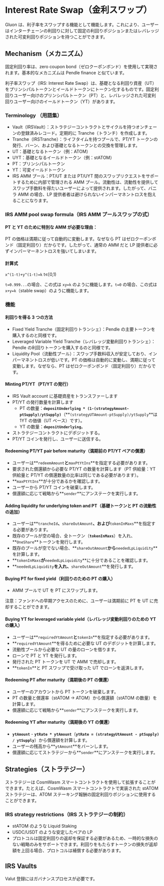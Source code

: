 # Interest Rate Swap（金利スワップ）

Gluon は、利子率をスワップする機能として機能します。これにより、ユーザーはインターチェーンの利回りに対して固定の利回りポジションまたはレバレッジされた可変利回りポジションを持つことができます。

## Mechanism（メカニズム）

固定利回り率は、zero coupon bond（ゼロクーポンボンド）を使用して実現されます。基本的なメカニズムは Pendle finance と似ています。

利子率スワップ（IRS: Interest Rate Swap）は、基礎となる利回り資産（UT）をプリンシパルトークンとイールドトークンにトークン化するものです。固定利回りユーザー向けのプリンシパルトークン（PT）と、レバレッジされた可変利回りユーザー向けのイールドトークン（YT）があります。

### Terminology （用語集）

- Vault（IRSVault）：ストラテジーコントラクトとサイクルを持つオンチェーンの登録済みレコード。定期的に Tranche（トランチ）を作成します。
- Tranche（IRSTranche）：ライフタイムを持つプールで、PT/YT トークンの発行、バーン、および基礎となるトークンとの交換を管理します。
- UT：基礎となるトークン（例：ATOM）
- UYT：基礎となるイールドトークン（例：stATOM）
- PT：プリンシパルトークン
- YT：可変イールドトークン
- IRS AMM プール：PT/UT または PT/UYT 間のスワップリクエストをサポートするために内部で管理される AMM プール。流動性は、流動性を提供してスワップ手数料を得たいユーザーによって提供されます。したがって、バニラ AMM の場合、LP 提供者者は避けられないインパーマネントロスを抱えることになります。

### IRS AMM pool swap formula（IRS AMM プールスワップの式）

#### PT と YT のために特別な AMM が必要な理由：

PT の価格は満期に従って自動的に変動します。なぜなら PT はゼロクーポンボンド（固定利回り）だからです。したがって、通常の AMM だと LP 提供者に必ずインパーマーネントロスを強いてしまいます。

#### 計算式

`x^(1-t)+y^(1-t)=k` t∊\[0,1)

`t=0.999...`の場合、この式は `xy=k` のように機能します。`t=0` の場合、この式は `x+y=k`（stable swap）のように機能します。

### 機能

#### 利回りを得る 3 つの方法

- Fixed Yield Tranche（固定利回りトランシェ）：Pendle の主要トークンを購入するのと同様です。
- Leveraged Variable Yield Tranche（レバレッジ変動利回りトランシェ）：Pendle の利回りトークンを購入するのと同様です。
- Liquidity Pool（流動性プール）：スワップ手数料収入が安定しており、インパーマネントロスが低いです。PT の価格は自動的に変動し、満期に従って変動します。なぜなら、PT はゼロクーポンボンド（固定利回り）だからです。

#### Minting PT/YT（PT/YT の発行）

- IRS Vault account に基礎資産をトランスファーします
- PT/YT の発行数量を計算します
  - PT の数量：**`depositUnderlying * (1-(strategyAmount-ptSupply)/ytSupply)`**（**`(strategyUTAmount-ptSupply)/ytSupply`**は 1YT の価値（UT ベース）です）。
  - YT の数量：**`depositUnderlying`**。
- ストラテジーコントラクトにデポジットする。
- PT/YT コインを発行し、ユーザーに送信する。

#### Redeeming PT/YT pair before maturity（満期前の PT/YT ペアの償還）

- ユーザーは**`redeemAmount`**と**`maxPtYtIns`**を指定する必要があります。
- 要求された償還額から必要な PT/YT の数量を計算します（PT 供給量：YT 供給量と PT/YT の償還数量の比率は同じである必要があります）。
- **`maxPtYtIns`**が十分であるかを確認します。
- ユーザーから PT/YT コインを破棄します。
- 償還額に応じて戦略から**`sender`**にアンステークを実行します。

#### Adding liquidity for underlying token and PT（基礎トークンと PT の流動性の追加）

- ユーザーは**`trancheId`**、**`shareOutAmount`**、および**`tokenInMaxs`**を指定する必要があります。
- 既存のプールが空の場合、全トークン（**`tokenInMaxs`**）を入れ、**`OneShare`**トークンを発行します。
- 既存のプールが空でない場合、**`shareOutAmount`**から**`neededLpLiquidity`**を計算します。
- **`tokenInMaxs`**が**`neededLpLiquidity`**に十分であることを確認します。
- **`neededLpLiquidity`**を入れ、**`shareOutAmount`**を発行します。

#### Buying PT for fixed yield（利回りのための PT の購入）

- AMM プールで UT を PT にスワップします。

注意：ファンドへの早期アクセスのために、ユーザーは満期前に PT を UT に売却することができます。

#### Buying YT for leveraged variable yield（レバレッジ変動利回りのための YT の購入）

- ユーザーは**`requiredYtAmount`**と**`tokenIn`**を指定する必要があります。
- **`requiredYtAmount`**を得るために必要な UT のデポジットを計算します。
- 流動性プールから必要な UT の量のローンを借ります。
- ローンで PT と YT を発行します。
- 発行された PT トークンを UT で AMM で売却します。
- **`tokenIn`**と PT スワップで受け取った UT でローンを返済します。

#### Redeeming PT after maturity（満期後の PT の償還）

- ユーザーのアカウントから PT トークンを破棄します。
- PT の数量と償還率（stATOM -> ATOM）から償還額（stATOM の数量）を計算します。
- 償還額に応じて戦略から**`sender`**にアンステークを実行します。

#### Redeeming YT after maturity（満期後の YT の償還）

- **`ytAmount`** - **`ytRate * ytAmount`**（**`ytRate = (strategyUtAmount - ptSupply) / ytSupply`**）から償還額を計算します。
- ユーザーの残高から**`ytAmount`**をバーンします。
- 償還額に応じてストラテジーから**`sender`**にアンステークを実行します。

## Strategies（ストラテジー）

ストラテジーは CosmWasm スマートコントラクトを使用して拡張することができます。たとえば、CosmWasm スマートコントラクトで実装された stATOM ストラテジーは、ATOM ステーキング報酬の固定利回りポジションに使用することができます。

### IRS strategy restrictions（IRS ストラテジーの制約）

- stATOM のような Liquid Staking
- USDC/USDT のような安定したペアの LP
- プロトコルは固定利回りの返却を保証する必要があるため、一時的な損失のない戦略のみをサポートできます。利回りをもたらすトークンの損失が返却額を上回る場合、プロトコルは補償する必要があります。

## IRS Vaults

Valut 登録にはガバナンスプロセスが必要です。
